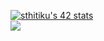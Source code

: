 [![sthitiku's 42 stats](https://badge.mediaplus.ma/colorfulwaves/sthitiku?1337Badge=off&UM6P=off)](https://github.com/oakoudad/badge42)
<br />
<img src="https://www.codewars.com/users/unikrubii/badges/large" />
